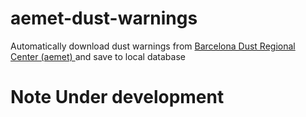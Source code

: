 # aemet-dust-warnings

Automatically download dust warnings from [Barcelona Dust Regional Center (aemet) ](https://dust.aemet.es/) and save to
local database

# Note Under development